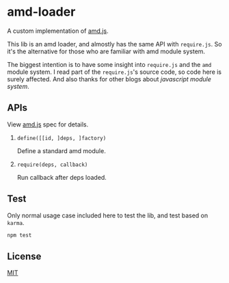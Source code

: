 # amd-loader

A custom implementation of [amd.js](https://github.com/amdjs/amdjs-api/wiki/AMD).

This lib is an amd loader, and almostly has the same API with `require.js`. So it's the alternative for those who are familiar with amd module system.

The biggest intention is to have some insight into `require.js` and the `amd` module system. I read part of the `require.js`'s source code, so code here is surely affected. And also thanks for other blogs about *javascript module system*.

## APIs

View [amd.js](https://github.com/amdjs/amdjs-api/wiki/AMD) spec for details.

1. `define([[id, ]deps, ]factory)`

    Define a standard amd module.

2. `require(deps, callback)`

    Run callback after deps loaded.

## Test

Only normal usage case included here to test the lib, and test based on `karma`.

```bash
npm test
```

## License

[MIT](LICENSE)